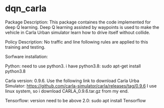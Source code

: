 # dqn_carla
Package Description: This package containes the code implemented for deep Q learning. Deep Q learning assisted by waypoints is used to make the vehicle in Carla Urban simulator learn how to drive itself without collide. 

Policy Description: No traffic and line following rules are applied to this training and testing.

Sorfware installation:

Python: need to use python3. i have python3.8: sudo apt-get install python3.8

Carla version: 0.9.6. Use the following link to download Carla Urba Simulator:
https://github.com/carla-simulator/carla/releases/tag/0.9.6
I use linux system, so i download CARLA_0.9.6.tar.gz from my end. 

Tensorflow: version need to be above 2.0: sudo apt install Tensorflow

